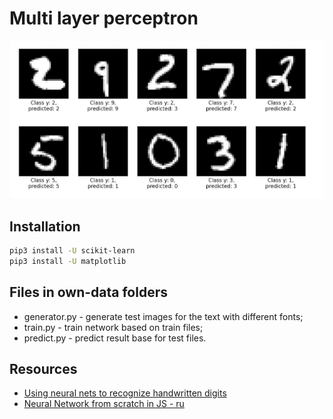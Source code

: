 # Multi layer perceptron

![Result](./network-result.png)

## Installation
```bash
pip3 install -U scikit-learn
pip3 install -U matplotlib
```

## Files in own-data folders
- generator.py - generate test images for the text with different fonts;
- train.py - train network based on train files;
- predict.py - predict result base for test files.

## Resources

- [Using neural nets to recognize handwritten digits](http://neuralnetworksanddeeplearning.com/chap1.html)
- [Neural Network from scratch in JS - ru](https://runkit.com/jabher/neural-network-from-scratch-in-js---ru)



